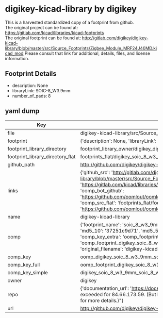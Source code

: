 # digikey-kicad-library by digikey  
This is a harvested standardized copy of a footprint from github.  
The original project can be found at:  
https://gitlab.com/kicad/libraries/kicad-footprints  
The original footprint can be found at:
http://gitlab.com/digikey/digikey-kicad-library/blob/master/src/Source_Footprints/Zigbee_Module_MRF24J40MD.kicad_mod
Please consult that link for additional, details, files, and license information.  
## Footprint Details
* description: None  
* libraryLink: SOIC-8_W3.9mm  
* number_of_pads: 8  
## yaml dump  
| Key | Value |  
| --- | --- |  
| file | digikey-kicad-library/src/Source_Footprints/SOIC-8_W3.9mm.kicad_mod |  
| footprint | {'description': None, 'libraryLink': 'SOIC-8_W3.9mm', 'number_of_pads': 8} |  
| footprint_library_directory | footprint_library_owner/digikey_digikey-kicad-library |  
| footprint_library_directory_flat | footprints_flat/digikey_soic_8_w3_9mm_soic_8_w3_9mm/working |  
| github_path | http://github.com/digikey/digikey-kicad-library/blob/master/src/Source_Footprints/SOIC-8_W3.9mm.kicad_mod |  
| links | {'github_src': 'http://gitlab.com/digikey/digikey-kicad-library/blob/master/src/Source_Footprints/Zigbee_Module_MRF24J40MD.kicad_mod', 'github_src_repo': 'https://gitlab.com/kicad/libraries/kicad-footprints', 'oomp_bot': 'footprints/digikey_soic_8_w3_9mm_soic_8_w3_9mm/working', 'oomp_bot_github': 'https://github.com/oomlout/oomlout_oomp_footprint_bot/tree/main/footprints/digikey_soic_8_w3_9mm_soic_8_w3_9mm/working', 'oomp_src_flat': 'footprints_flat/footprints_flat/digikey_soic_8_w3_9mm_soic_8_w3_9mm/working', 'oomp_src_flat_github': 'https://github.com/oomlout/oomlout_oomp_footprint_src/tree/main/footprints_flat/digikey_soic_8_w3_9mm_soic_8_w3_9mm/working'} |  
| name | digikey-kicad-library |  
| oomp | {'footprint_name': 'soic_8_w3_9mm', 'library_name': 'soic_8_w3_9mm_kicad_mod', 'md5': '37251c9d71346f2796a18219d78dc711', 'md5_10': '37251c9d71', 'md5_5': '37251', 'md5_6': '37251c', 'oomp_key': 'oomp_digikey_soic_8_w3_9mm_soic_8_w3_9mm', 'oomp_key_extra': 'oomp_footprint_digikey_soic_8_w3_9mm_soic_8_w3_9mm', 'oomp_key_full': 'oomp_footprint_digikey_soic_8_w3_9mm_soic_8_w3_9mm_37251c', 'oomp_key_simple': 'digikey_soic_8_w3_9mm_soic_8_w3_9mm', 'original_filename': 'digikey-kicad-library/src/Source_Footprints/SOIC-8_W3.9mm.kicad_mod', 'owner_name': 'digikey'} |  
| oomp_key | oomp_digikey_soic_8_w3_9mm_soic_8_w3_9mm |  
| oomp_key_full | oomp_footprint_digikey_soic_8_w3_9mm_soic_8_w3_9mm |  
| oomp_key_simple | digikey_soic_8_w3_9mm_soic_8_w3_9mm |  
| owner | digikey |  
| repo | {'documentation_url': 'https://docs.github.com/rest/overview/resources-in-the-rest-api#rate-limiting', 'message': "API rate limit exceeded for 84.66.173.59. (But here's the good news: Authenticated requests get a higher rate limit. Check out the documentation for more details.)"} |  
| url | http://github.com/digikey/digikey-kicad-library |  

